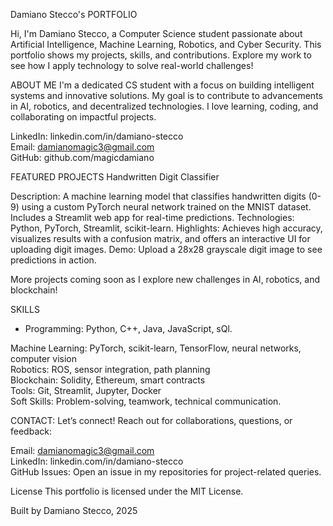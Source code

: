 Damiano Stecco's PORTFOLIO

Hi, I'm Damiano Stecco, a Computer Science student passionate about Artificial Intelligence, Machine Learning, Robotics, and Cyber Security. This portfolio shows my projects, skills, and contributions. Explore my work to see how I apply technology to solve real-world challenges!

ABOUT ME
I'm a dedicated CS student with a focus on building intelligent systems and innovative solutions. My goal is to contribute to advancements in AI, robotics, and decentralized technologies. I love learning, coding, and collaborating on impactful projects.

LinkedIn: linkedin.com/in/damiano-stecco\
Email: damianomagic3@gmail.com\
GitHub: github.com/magicdamiano

FEATURED PROJECTS 
Handwritten Digit Classifier

Description: A machine learning model that classifies handwritten digits (0-9) using a custom PyTorch neural network trained on the MNIST dataset. Includes a Streamlit web app for real-time predictions.
Technologies: Python, PyTorch, Streamlit, scikit-learn.
Highlights: Achieves high accuracy, visualizes results with a confusion matrix, and offers an interactive UI for uploading digit images.
Demo: Upload a 28x28 grayscale digit image to see predictions in action.

More projects coming soon as I explore new challenges in AI, robotics, and blockchain!

SKILLS
- Programming: Python, C++, Java, JavaScript, sQl.

Machine Learning: PyTorch, scikit-learn, TensorFlow, neural networks, computer vision\
Robotics: ROS, sensor integration, path planning\
Blockchain: Solidity, Ethereum, smart contracts\
Tools: Git, Streamlit, Jupyter, Docker\
Soft Skills: Problem-solving, teamwork, technical communication.


CONTACT:
Let’s connect! Reach out for collaborations, questions, or feedback:

Email: damianomagic3@gmail.com\
LinkedIn: linkedin.com/in/damiano-stecco\
GitHub Issues: Open an issue in my repositories for project-related queries.

License
This portfolio is licensed under the MIT License.

Built by Damiano Stecco, 2025
